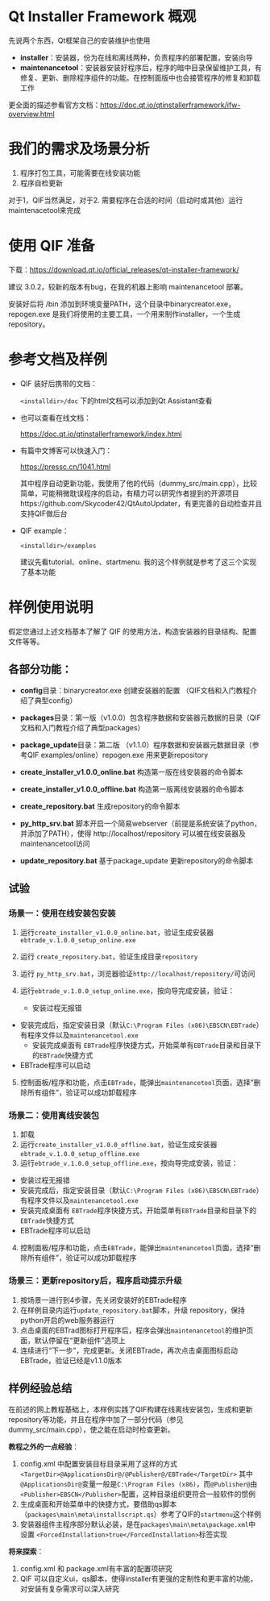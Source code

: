 # Qt Installer Framework 概观

先说两个东西，Qt框架自己的安装维护也使用

- **installer**：安装器，份为在线和离线两种，负责程序的部署配置，安装向导
- **maintenancetool**：安装器安装好程序后，程序的暗中目录保留维护工具，有修复、更新、删除程序组件的功能。在控制面版中也会接管程序的修复和卸载工作

更全面的描述参看官方文档：https://doc.qt.io/qtinstallerframework/ifw-overview.html



# 我们的需求及场景分析

1. 程序打包工具，可能需要在线安装功能
2. 程序自检更新

对于1，QIF当然满足，对于2. 需要程序在合适的时间（启动时或其他）运行maintenacetool来完成



# 使用 QIF 准备

下载：https://download.qt.io/official_releases/qt-installer-framework/

建议 3.0.2，较新的版本有bug，在我的机器上影响 maintenancetool 部署。

安装好后将 <installdir>/bin 添加到环境变量PATH，这个目录中binarycreator.exe， repogen.exe 是我们将使用的主要工具，一个用来制作installer，一个生成repository。



# 参考文档及样例

- QIF 装好后携带的文档：

  `<installdir>/doc` 下的html文档可以添加到Qt Assistant查看

- 也可以查看在线文档：

  https://doc.qt.io/qtinstallerframework/index.html

- 有篇中文博客可以快速入门：

  https://pressc.cn/1041.html

  其中程序自动更新功能，我使用了他的代码（dummy_src/main.cpp），比较简单，可能稍微耽误程序的启动，有精力可以研究作者提到的开源项目https://github.com/Skycoder42/QtAutoUpdater，有更完善的自动检查并且支持QIF做后台

- QIF example：

  `<installdir>/examples`  

  建议先看tutorial、online、startmenu. 我的这个样例就是参考了这三个实现了基本功能



# 样例使用说明

假定您通过上述文档基本了解了 QIF 的使用方法，构造安装器的目录结构、配置文件等等。

## 各部分功能：

- **config**目录：binarycreator.exe 创建安装器的配置 （QIF文档和入门教程介绍了典型config）
- **packages**目录：第一版（v1.0.0）包含程序数据和安装器元数据的目录（QIF文档和入门教程介绍了典型packages）

- **package_update**目录：第二版 （v1.1.0）程序数据和安装器元数据目录（参考QIF examples/online）repogen.exe 用来更新repository
- **create_installer_v1.0.0_online.bat** 构造第一版在线安装器的命令脚本

- **create_installer_v1.0.0_offline.bat** 构造第一版离线安装器的命令脚本

- **create_repository.bat** 生成repository的命令脚本

- **py_http_srv.bat** 脚本开启一个简易webserver（前提是系统安装了python，并添加了PATH），使得 http://localhost/repository 可以被在线安装器及maintenancetool访问

- **update_repository.bat** 基于package_update 更新repository的命令脚本

## 试验

### 场景一：使用在线安装包安装

1. 运行`create_installer_v1.0.0_online.bat`，验证生成安装器`ebtrade_v.1.0.0_setup_online.exe`

2. 运行 `create_repository.bat`，验证生成目录`repository`

3. 运行 `py_http_srv.bat`，浏览器验证`http://localhost/repository/`可访问

4. 运行`ebtrade_v.1.0.0_setup_online.exe`，按向导完成安装，验证：

   - 安装过程无报错
- 安装完成后，指定安装目录（默认`C:\Program Files (x86)\EBSCN\EBTrade`）有程序文件以及`maintenancetool.exe`
   - 安装完成桌面有 `EBTrade`程序快捷方式，开始菜单有`EBTrade`目录和目录下的`EBTrade`快捷方式
- EBTrade程序可以启动
5. 控制面板/程序和功能，点击`EBTrade`，能弹出`maintenancetool`页面，选择“删除所有组件”，验证可以成功卸载程序

### 场景二：使用离线安装包

1. 卸载
2. 运行`create_installer_v1.0.0_offline.bat`，验证生成安装器`ebtrade_v.1.0.0_setup_offline.exe`
3. 运行`ebtrade_v.1.0.0_setup_offline.exe`，按向导完成安装，验证：

  - 安装过程无报错
  - 安装完成后，指定安装目录（默认`C:\Program Files (x86)\EBSCN\EBTrade`）有程序文件以及`maintenancetool.exe`
  - 安装完成桌面有 `EBTrade`程序快捷方式，开始菜单有`EBTrade`目录和目录下的`EBTrade`快捷方式
  - EBTrade程序可以启动
4. 控制面板/程序和功能，点击`EBTrade`，能弹出`maintenancetool`页面，选择“删除所有组件”，验证可以成功卸载程序

### 场景三：更新repository后，程序启动提示升级

1. 按场景一进行到4步骤，先关闭安装好的EBTrade程序
2. 在样例目录内运行`update_repository.bat`脚本，升级 repository，保持python开启的web服务器运行
3. 点击桌面的EBTrad图标打开程序后，程序会弹出`maintenancetool`的维护页面，默认停留在“更新组件”选项上
4. 连续进行“下一步”，完成更新。关闭EBTrade，再次点击桌面图标启动EBTrade，验证已经是v1.1.0版本



## 样例经验总结

在前述的网上教程基础上，本样例实践了QIF构建在线离线安装包，生成和更新repository等功能，并且在程序中加了一部分代码（参见dummy_src/main.cpp），使之能在启动时检查更新。

**教程之外的一点经验**：

1. config.xml 中配置安装目标目录采用了这样的方式`<TargetDir>@ApplicationsDir@/@Publisher@/EBTrade</TargetDir>` 其中`@ApplicationsDir@`变量一般是`C:\Program Files (x86)`，而`@Publisher@`由`<Publisher>EBSCN</Publisher>`配置，这种目录组织更符合一般软件的惯例
2. 生成桌面和开始菜单中的快捷方式，要借助qs脚本（`packages\main\meta\installscript.qs`）参考了QIF的`startmenu`这个样例
3. 安装器组件主程序部分默认必装，是在`packages\main\meta\package.xml`中设置 `<ForcedInstallation>true</ForcedInstallation>`标签实现

**将来探索**：

1. config.xml 和 package.xml有丰富的配置项研究
2. QIF 可以自定义ui，qs脚本，使得installer有更强的定制性和更丰富的功能，对安装有复杂需求可以深入研究